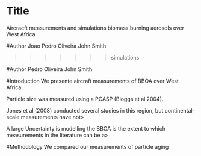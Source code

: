 # Title
Aircracft measurements and simulations biomass burning aerosols over West Africa

#Author
Joao
Pedro Oliveira
John Smith

>>>>>>> simulations

#Author
Pedro Oliveira
John Smith


#Introduction
We presente aircraft measurements of BBOA over West Africa.

Particle size was measured using a PCASP (Bloggs et al 2004).

Jones et al (2008) conducted several studies in this region, but continental-scale measurements have not>

A large Uncertainty is modelling the BBOA is the extent to which measurements in the literature can be a>


#Methodology
We compared our measurements of particle aging
